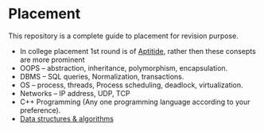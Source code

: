 # Placement
This repository is a complete guide to placement for revision purpose.
* In college placement 1st round is of [Aptitide]('https://github.com/skjha1/Placement/tree/main/01%20Aptitute'), rather then these consepts are more prominent
* OOPS –  abstraction, inheritance, polymorphism, encapsulation.
* DBMS – SQL queries, Normalization, transactions.      
* OS – process, threads, Process scheduling, deadlock, virtualization.      
* Networks – IP address, UDP, TCP
* C++ Programming (Any one programming language according to your preference).
* [Data structures & algorithms]('https://github.com/skjha1/Data-Structure-Algorithm') 
